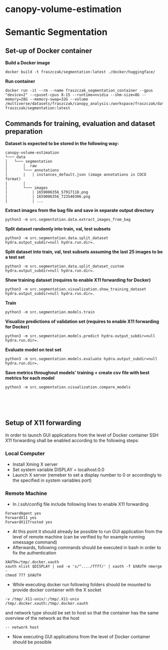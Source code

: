 # canopy-volume-estimation


# Semantic Segmentation

## Set-up of Docker container
**Build a Docker image**
```
docker build -t fraszczak/segmentation:latest ./docker/huggingface/
```

**Run container**

```
docker run -it --rm --name fraszczak_segmentation_container --gpus "device=2" --cpuset-cpus 8-15 --runtime=nvidia --shm-size=8G --memory=28G --memory-swap=32G --volume /multiverse/datasets/fraszczak/canopy_analysis:/workspace/fraszczak/datasets fraszczak/segmentation:latest
```

## Commands for training, evaluation and dataset preparation

**Dataset is expected to be stored in the following way:**

```
canopy-volume-estimation
└─── data
│   └─── segmentation
│       │  raw
│       └─── annotations
|       |   | instances_default.json (image annotations in COCO format)
|       | 
|       └─── images
|           | 1659006356_57917118.png
|           | 1659006356_723540306.png
|           | ...
```

**Extract images from the bag file and save in separate output directory**
```
python3 -m src.segmentation.data.extract_images_from_bag
```

**Split dataset randomly into train, val, test subsets**
```
python3 -m src.segmentation.data.split_dataset hydra.output_subdir=null hydra.run.dir=.
```

**Split dataset into train, val, test subsets assuming the last 25 images to be a test set**
```
python3 -m src.segmentation.data.split_dataset_custom hydra.output_subdir=null hydra.run.dir=.
```

**Show training dataset (requires to enable X11 forwarding for Docker)**
```
python3 -m src.segmentation.visualization.show_training_dataset hydra.output_subdir=null hydra.run.dir=.
```

**Train**
```
python3 -m src.segmentation.models.train
```

**Visualize predictions of validation set (requires to enable X11 forwarding for Docker)**
```
python3 -m src.segmentation.models.predict hydra.output_subdir=null hydra.run.dir=.
```

**Evaluate model on test set**
```
python3 -m src.segmentation.models.evaluate hydra.output_subdir=null hydra.run.dir=.
```

**Save metrics throughout models' training + create csv file with best metrics for each model**
```
python3 -m src.segmentation.visualization.compare_models
```

<br /> <br /> <br />





## Setup of X11 forwarding
In order to launch GUI applications from the level of Docker container SSH X11 forwarding shall be enabled according to the following steps:


### Local Computer
* Install Xming X server
* Set system variable DISPLAY = localhost:0.0
* Launch X server (remeber to set a display number to 0 or accordingly to the specified in system variables port)

### Remote Machine
* In /.ssh/config file include following lines to enable X11 forwarding
```
ForwardAgent yes
ForwardX11 yes
ForwardX11Trusted yes
```
* At this point it should already be possible to run GUI application from the level of remote machine (can be verified by for example running xmessage command)
* Afterwards, following commands should be executed in bash in order to fix the authentication
```
XAUTH=/tmp/.docker.xauth
xauth nlist $DISPLAY | sed -e 's/^..../ffff/' | xauth -f $XAUTH nmerge -
chmod 777 $XAUTH
```
* While executing docker run following folders should be mounted to provide docker container with the X socket
```
-v /tmp/.X11-unix/:/tmp/.X11-unix
/tmp/.docker.xauth:/tmp/.docker.xauth
```
and network type should be set to host so that the container has the same overview of the network as the host

```
-- network host
```

* Now executing GUI applications from the level of Docker container should be possible
